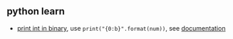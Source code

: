 ## python learn
* [print int in binary](https://stackoverflow.com/questions/699866/python-int-to-binary-string), use `print("{0:b}".format(num))`, 
see [documentation](https://docs.python.org/3/library/string.html#format-specification-mini-language)